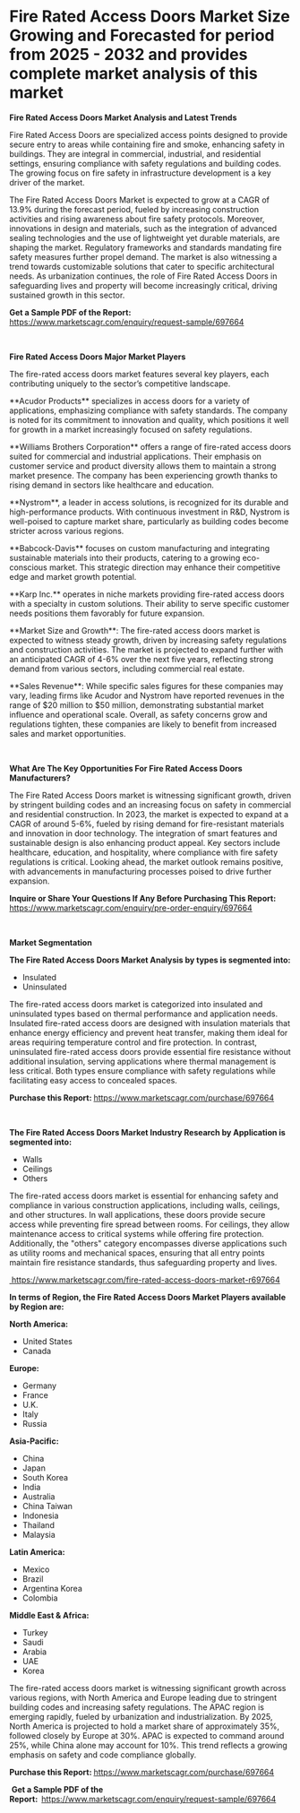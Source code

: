 <p><h1>Fire Rated Access Doors Market Size Growing and Forecasted for period from 2025 - 2032 and provides complete market analysis of this market</h1></p><p><strong>Fire Rated Access Doors Market Analysis and Latest Trends</strong></p>
<p><p>Fire Rated Access Doors are specialized access points designed to provide secure entry to areas while containing fire and smoke, enhancing safety in buildings. They are integral in commercial, industrial, and residential settings, ensuring compliance with safety regulations and building codes. The growing focus on fire safety in infrastructure development is a key driver of the market.</p><p>The Fire Rated Access Doors Market is expected to grow at a CAGR of 13.9% during the forecast period, fueled by increasing construction activities and rising awareness about fire safety protocols. Moreover, innovations in design and materials, such as the integration of advanced sealing technologies and the use of lightweight yet durable materials, are shaping the market. Regulatory frameworks and standards mandating fire safety measures further propel demand. The market is also witnessing a trend towards customizable solutions that cater to specific architectural needs. As urbanization continues, the role of Fire Rated Access Doors in safeguarding lives and property will become increasingly critical, driving sustained growth in this sector.</p></p>
<p><strong>Get a Sample PDF of the Report:&nbsp;</strong> <a href="https://www.marketscagr.com/enquiry/request-sample/697664?utm_campaign=3292&utm_medium=2&utm_source=Github&utm_content=ia&utm_term=16042025&utm_id=fire-rated-access-doors">https://www.marketscagr.com/enquiry/request-sample/697664</a></p>
<p>&nbsp;</p>
<p><strong>Fire Rated Access Doors Major Market Players</strong></p>
<p><p>The fire-rated access doors market features several key players, each contributing uniquely to the sector’s competitive landscape.</p><p>**Acudor Products** specializes in access doors for a variety of applications, emphasizing compliance with safety standards. The company is noted for its commitment to innovation and quality, which positions it well for growth in a market increasingly focused on safety regulations.</p><p>**Williams Brothers Corporation** offers a range of fire-rated access doors suited for commercial and industrial applications. Their emphasis on customer service and product diversity allows them to maintain a strong market presence. The company has been experiencing growth thanks to rising demand in sectors like healthcare and education.</p><p>**Nystrom**, a leader in access solutions, is recognized for its durable and high-performance products. With continuous investment in R&D, Nystrom is well-poised to capture market share, particularly as building codes become stricter across various regions.</p><p>**Babcock-Davis** focuses on custom manufacturing and integrating sustainable materials into their products, catering to a growing eco-conscious market. This strategic direction may enhance their competitive edge and market growth potential.</p><p>**Karp Inc.** operates in niche markets providing fire-rated access doors with a specialty in custom solutions. Their ability to serve specific customer needs positions them favorably for future expansion.</p><p>**Market Size and Growth**: The fire-rated access doors market is expected to witness steady growth, driven by increasing safety regulations and construction activities. The market is projected to expand further with an anticipated CAGR of 4-6% over the next five years, reflecting strong demand from various sectors, including commercial real estate.</p><p>**Sales Revenue**: While specific sales figures for these companies may vary, leading firms like Acudor and Nystrom have reported revenues in the range of $20 million to $50 million, demonstrating substantial market influence and operational scale. Overall, as safety concerns grow and regulations tighten, these companies are likely to benefit from increased sales and market opportunities.</p></p>
<p>&nbsp;</p>
<p><strong>What Are The Key Opportunities For Fire Rated Access Doors Manufacturers?</strong></p>
<p><p>The Fire Rated Access Doors market is witnessing significant growth, driven by stringent building codes and an increasing focus on safety in commercial and residential construction. In 2023, the market is expected to expand at a CAGR of around 5-6%, fueled by rising demand for fire-resistant materials and innovation in door technology. The integration of smart features and sustainable design is also enhancing product appeal. Key sectors include healthcare, education, and hospitality, where compliance with fire safety regulations is critical. Looking ahead, the market outlook remains positive, with advancements in manufacturing processes poised to drive further expansion.</p></p>
<p><strong>Inquire or Share Your Questions If Any Before Purchasing This Report:</strong> <a href="https://www.marketscagr.com/enquiry/pre-order-enquiry/697664?utm_campaign=3292&utm_medium=2&utm_source=Github&utm_content=ia&utm_term=16042025&utm_id=fire-rated-access-doors">https://www.marketscagr.com/enquiry/pre-order-enquiry/697664</a></p>
<p>&nbsp;</p>
<p><strong>Market Segmentation</strong></p>
<p><strong>The Fire Rated Access Doors Market Analysis by types is segmented into:</strong></p>
<p><ul><li>Insulated</li><li>Uninsulated</li></ul></p>
<p><p>The fire-rated access doors market is categorized into insulated and uninsulated types based on thermal performance and application needs. Insulated fire-rated access doors are designed with insulation materials that enhance energy efficiency and prevent heat transfer, making them ideal for areas requiring temperature control and fire protection. In contrast, uninsulated fire-rated access doors provide essential fire resistance without additional insulation, serving applications where thermal management is less critical. Both types ensure compliance with safety regulations while facilitating easy access to concealed spaces.</p></p>
<p><strong>Purchase this Report:&nbsp;</strong><a href="https://www.marketscagr.com/purchase/697664?utm_campaign=3292&utm_medium=2&utm_source=Github&utm_content=ia&utm_term=16042025&utm_id=fire-rated-access-doors">https://www.marketscagr.com/purchase/697664</a></p>
<p>&nbsp;</p>
<p><strong>The Fire Rated Access Doors Market Industry Research by Application is segmented into:</strong></p>
<p><ul><li>Walls</li><li>Ceilings</li><li>Others</li></ul></p>
<p><p>The fire-rated access doors market is essential for enhancing safety and compliance in various construction applications, including walls, ceilings, and other structures. In wall applications, these doors provide secure access while preventing fire spread between rooms. For ceilings, they allow maintenance access to critical systems while offering fire protection. Additionally, the "others" category encompasses diverse applications such as utility rooms and mechanical spaces, ensuring that all entry points maintain fire resistance standards, thus safeguarding property and lives.</p></p>
<p><a href="https://www.marketscagr.com/fire-rated-access-doors-market-r697664?utm_campaign=3292&utm_medium=2&utm_source=Github&utm_content=ia&utm_term=16042025&utm_id=fire-rated-access-doors">&nbsp;https://www.marketscagr.com/fire-rated-access-doors-market-r697664</a></p>
<p><strong>In terms of Region, the Fire Rated Access Doors Market Players available by Region are:</strong></p>
<p>
    <p> <strong> North America: </strong>
        <ul>
            <li>United States</li>
            <li>Canada</li>
        </ul>
        </p> 
    <p> <strong> Europe: </strong>
        <ul>
            <li>Germany</li>
            <li>France</li>
            <li>U.K.</li>
            <li>Italy</li>
            <li>Russia</li>
        </ul>
        </p> 
    <p> <strong> Asia-Pacific: </strong>
        <ul>
            <li>China</li>
            <li>Japan</li>
            <li>South Korea</li>
            <li>India</li>
            <li>Australia</li>
            <li>China Taiwan</li>
            <li>Indonesia</li>
            <li>Thailand</li>
            <li>Malaysia</li>
        </ul>
        </p> 
    <p> <strong> Latin America: </strong>
        <ul>
            <li>Mexico</li>
            <li>Brazil</li>
            <li>Argentina Korea</li>
            <li>Colombia</li>
        </ul>
        </p> 
    <p> <strong> Middle East & Africa: </strong>
        <ul>
            <li>Turkey</li>
            <li>Saudi</li>
            <li>Arabia</li>
            <li>UAE</li>
            <li>Korea</li>
        </ul>
    </p>
    </p>
<p><p>The fire-rated access doors market is witnessing significant growth across various regions, with North America and Europe leading due to stringent building codes and increasing safety regulations. The APAC region is emerging rapidly, fueled by urbanization and industrialization. By 2025, North America is projected to hold a market share of approximately 35%, followed closely by Europe at 30%. APAC is expected to command around 25%, while China alone may account for 10%. This trend reflects a growing emphasis on safety and code compliance globally.</p></p>
<p><strong>Purchase this Report: </strong><a href="https://www.marketscagr.com/purchase/697664?utm_campaign=3292&utm_medium=2&utm_source=Github&utm_content=ia&utm_term=16042025&utm_id=fire-rated-access-doors">https://www.marketscagr.com/purchase/697664</a></p>
<p>&nbsp;<strong>Get a Sample PDF of the Report:&nbsp;&nbsp;</strong><a href="https://www.marketscagr.com/enquiry/request-sample/697664?utm_campaign=3292&utm_medium=2&utm_source=Github&utm_content=ia&utm_term=16042025&utm_id=fire-rated-access-doors">https://www.marketscagr.com/enquiry/request-sample/697664</a></p>
<p><strong></strong></p>
<p><p></p><p></p><p></p></p>